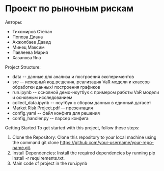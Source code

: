# Проект по рыночным рискам
Авторы: 
- Тихомиров Степан
- Попова Диана
- Акжолбаев Давид
- Минец Максим
- Павлеева Мария
- Хазанова Яна

Project Structure:
- data                      -- данные для анализа и построения экспериментов
- src                       -- исходный код решения, реализация VaR модели и классов обработки данных/ построения графиков
- run.ipynb                 -- основной демо-ноутбук с примером работы VaR модели и основным исследованием
- collect_data.ipynb        -- ноутбук с сбором данных в единный датасет
- Market Risk Project.pdf   -- презентация
- config.yaml               -- файл конфига для решения
- config_handler.py         -- парсер конфига

Getting Started
To get started with this project, follow these steps:

1. Clone the Repository: Clone this repository to your local machine using the command git clone https://github.com/your-username/your-repo-name.git.
2. Install Dependencies: Install the required dependencies by running pip install -r requirements.txt.
3. Main code of project in the run.ipynb
